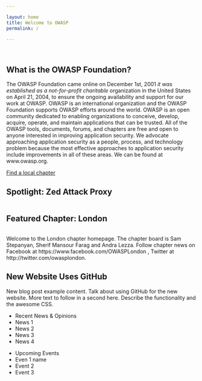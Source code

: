```yaml
---

layout: home
title: Welcome to OWASP
permalink: /

---
```


<!-- Rebuild Site Tag 2 -->
<section class="homepage-promo">
  <img src="https://via.placeholder.com/400x400" alt="">
  <img src="https://lh3.googleusercontent.com/JcNhhMb-_hSjAvYEdc-rureK9VweOx-C4x13z9_2xQcPE-pYBoBcgNHIRX2H0QjYNw2_HO84YfrG3en5T1a4MN2pwaCK2ok41CvogVhu3_XbK3D5IuSR_H3KxNBzZkX_Pa1rU2WhJJAuQBwkaJ3vzVLDH7d7hBYujis4sAD7tETS1N1gLJoQMkkV6P72o2ITOs0Ghsg-11FGd1_AiNLwTKylrXOTAQjBHa8HGp0uYpFDBaYne56ptMYOUK36iZy5tgtv89jPIqAtTmK0uhzMUjxLii6u5srz1PYAkRBNyvQtc19ml2V52sDXIvdEiu-pnEbFKVuWGBVz-IMnrZwXBPhZTfXGBOgPQ1B96KHyFp9Pwwn1ux-ArKHMA64uY304mh-JrHGwB_joicY6A8U-nzMhihfyH5b-ED5xFRFsegPHY66qGti5n_r4vdwZSc-XWRCEaZ85OzvCQdgIWBYi8CvfUdLXngXEQEKYS45fuvRwmqlngQjNohxWbtKB7UZbhEU_kFzj2VKCkwapB0GOhizc9A9sK4BwDypo76JOCmNkB4qDpUQWXVkmXyZrkphWDZowf0gy-s5XKCC9_HXhWd6BVqjaDPBNFObw8xtsmJhSXh0ChjYfggs9NpznUWNvnWOMgtGnXDODF_S6HfM525UD=w400-no" alt="">
</section>

<section class="homepage-welcome">
  <h1>What is the OWASP Foundation?</h1>
  <p>The OWASP Foundation came online on December 1st, 2001 <em>it was established as a not-for-profit charitable</em>
     organization in the United States on April 21, 2004, to ensure the ongoing availability and support for our work at OWASP. OWASP is an international organization and the OWASP Foundation supports OWASP efforts around the world. OWASP is an open community dedicated to enabling organizations to conceive, develop, acquire, operate, and maintain applications that can be trusted. All of the OWASP tools, documents, forums, and chapters are free and open to anyone interested in improving application security. We advocate approaching application security as a people, process, and technology problem because the most effective approaches to application security include improvements in all of these areas. We can be found at www.owasp.org. </p>
  <a href="" class="callout-link">Find a local chapter</a>
</section>

<section class="homepage-project">
  <h2>Spotlight: Zed Attack Proxy</h2>
  <img src="https://via.placeholder.com/400x200" alt="">
  <p></p>
</section>

<section class="homepage-chapter">
  <h2>Featured Chapter: London</h2>
  <img src="https://via.placeholder.com/400x200" alt="">
  <p>Welcome to the London chapter homepage. The chapter board is Sam Stepanyan, Sherif Mansour Farag and Andra Lezza. Follow chapter news on Facebook at https://www.facebook.com/OWASPLondon , Twitter at http://twitter.com/owasplondon.</p>
</section>

<section class="homepage-blog">
  <h2>New Website Uses GitHub</h2>
  <p>New blog post example content. Talk about using GitHub for the new website. More text to follow in a second here. Describe the functionality and the awesome CSS.</p>
</section>

<section class="homepage-news">
  <ul>
    <li>Recent News & Opinions</li>
    <li>News 1</li>
    <li>News 2</li>
    <li>News 3</li>
    <li>News 4</li>
  </ul>
  <ul>
    <li>Upcoming Events</li>
    <li>Even 1 name</li>
    <li>Event 2</li>
    <li>Event 3</li>
  </ul>
</section>
